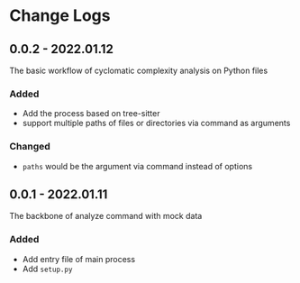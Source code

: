 # Change Logs

## 0.0.2 - 2022.01.12
The basic workflow of cyclomatic complexity analysis on Python files
### Added
- Add the process based on tree-sitter
- support multiple paths of files or directories via command as arguments
### Changed
- `paths` would be the argument via command instead of options

## 0.0.1 - 2022.01.11
The backbone of analyze command with mock data
### Added
- Add entry file of main process
- Add `setup.py`
